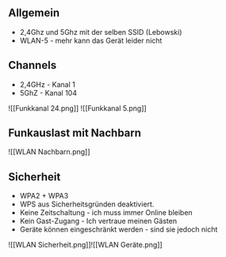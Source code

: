 ## Allgemein 

- 2,4Ghz und 5Ghz mit der selben SSID (Lebowski)
- WLAN-5 - mehr kann das Gerät leider nicht
## Channels

- 2,4GHz - Kanal 1
- 5GhZ - Kanal 104

![[Funkkanal 24.png]]
![[Funkkanal 5.png]]

## Funkauslast mit Nachbarn

![[WLAN Nachbarn.png]]
## Sicherheit

- WPA2 + WPA3
- WPS aus Sicherheitsgründen deaktiviert. 
- Keine Zeitschaltung - ich muss immer Online bleiben
- Kein Gast-Zugang - Ich vertraue meinen Gästen 
- Geräte können eingeschränkt werden - sind sie jedoch nicht

![[WLAN Sicherheit.png]]![[WLAN Geräte.png]]